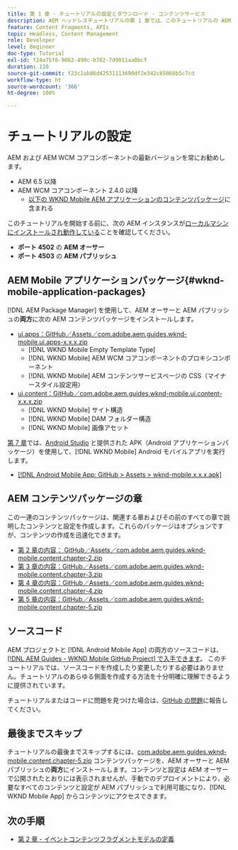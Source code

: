 ```yaml
---
title: 第 1 章 - チュートリアルの設定とダウンロード - コンテンツサービス
description: AEM ヘッドレスチュートリアルの第 1 章では、このチュートリアルの AEM インスタンスのベースライン設定について説明します。
feature: Content Fragments, APIs
topic: Headless, Content Management
role: Developer
level: Beginner
doc-type: Tutorial
exl-id: f24a75f6-9062-498c-b782-7d9011aa0bcf
duration: 110
source-git-commit: f23c2ab86d42531113690df2e342c65060b5c7cd
workflow-type: ht
source-wordcount: '366'
ht-degree: 100%

---
```


# チュートリアルの設定

AEM および AEM WCM コアコンポーネントの最新バージョンを常にお勧めします。

* AEM 6.5 以降
* AEM WCM コアコンポーネント 2.4.0 以降
   * [以下の WKND Mobile AEM アプリケーションのコンテンツパッケージ](#wknd-mobile-application-packages)に含まれる

このチュートリアルを開始する前に、次の AEM インスタンスが[ローカルマシンにインストールされ動作している](https://helpx.adobe.com/jp/experience-manager/6-5/sites/deploying/using/deploy.html#Default%20Local%20Install)ことを確認してください。

* **ポート 4502** の **AEM オーサー**
* **ポート 4503** の **AEM パブリッシュ**

## AEM Mobile アプリケーションパッケージ{#wknd-mobile-application-packages}

[!DNL AEM Package Manager] を使用して、AEM オーサーと AEM パブリッシュの&#x200B;**両方**&#x200B;に次の AEM コンテンツパッケージをインストールします。

* [ui.apps：GitHub／Assets／com.adobe.aem.guides.wknd-mobile.ui.apps-x.x.x.zip](https://github.com/adobe/aem-guides-wknd-mobile/releases/latest)
   * [!DNL WKND Mobile Empty Template Type]
   * [!DNL WKND Mobile] AEM WCM コアコンポーネントのプロキシコンポーネント
   * [!DNL WKND Mobile] AEM コンテンツサービスページの CSS（マイナースタイル設定用）
* [ui.content：GitHub／com.adobe.aem.guides.wknd-mobile.ui.content-x.x.x.zip](https://github.com/adobe/aem-guides-wknd-mobile/releases/latest)
   * [!DNL WKND Mobile] サイト構造
   * [!DNL WKND Mobile] DAM フォルダー構造
   * [!DNL WKND Mobile] 画像アセット

[第 7 章](./chapter-7.md)では、[Android Studio](https://developer.android.com/studio) と提供された APK（Android アプリケーションパッケージ）を使用して、[!DNL WKND Mobile] Android モバイルアプリを実行します。

* [[!DNL Android Mobile App: GitHub > Assets > wknd-mobile.x.x.x.apk]](https://github.com/adobe/aem-guides-wknd-mobile/releases/latest)

## AEM コンテンツパッケージの章

この一連のコンテンツパッケージは、関連する章およびその前のすべての章で説明したコンテンツと設定を作成します。これらのパッケージはオプションですが、コンテンツの作成を迅速化できます。

* [第 2 章の内容： GitHub／Assets／com.adobe.aem.guides.wknd-mobile.content.chapter-2.zip](https://github.com/adobe/aem-guides-wknd-mobile/releases/latest)
* [第 3 章の内容：GitHub／Assets／com.adobe.aem.guides.wknd-mobile.content.chapter-3.zip](https://github.com/adobe/aem-guides-wknd-mobile/releases/latest)
* [第 4 章の内容：GitHub／Assets／com.adobe.aem.guides.wknd-mobile.content.chapter-4.zip](https://github.com/adobe/aem-guides-wknd-mobile/releases/latest)
* [第 5 章の内容：GitHub／Assets／com.adobe.aem.guides.wknd-mobile.content.chapter-5.zip](https://github.com/adobe/aem-guides-wknd-mobile/releases/latest)

## ソースコード

AEM プロジェクトと [!DNL Android Mobile App] の両方のソースコードは、[[!DNL AEM Guides - WKND Mobile GitHub Project] で入手できます](https://github.com/adobe/aem-guides-wknd-mobile)。 このチュートリアルでは、ソースコードを作成したり変更したりする必要はありません。チュートリアルのあらゆる側面を作成する方法を十分明確に理解できるように提供されています。

チュートリアルまたはコードに問題を見つけた場合は、[GitHub の問題](https://github.com/adobe/aem-guides-wknd-mobile/issues)に報告してください。

## 最後までスキップ

チュートリアルの最後までスキップするには、[com.adobe.aem.guides.wknd-mobile.content.chapter-5.zip](https://github.com/adobe/aem-guides-wknd-mobile/releases/latest) コンテンツパッケージを、AEM オーサーと AEM パブリッシュの&#x200B;**両方**&#x200B;にインストールします。コンテンツと設定は AEM オーサーで公開されたとおりには表示されませんが、手動でのデプロイメントにより、必要なすべてのコンテンツと設定が AEM パブリッシュで利用可能になり、[!DNL WKND Mobile App] からコンテンツにアクセスできます。


## 次の手順

* [第 2 章 - イベントコンテンツフラグメントモデルの定義](./chapter-2.md)
